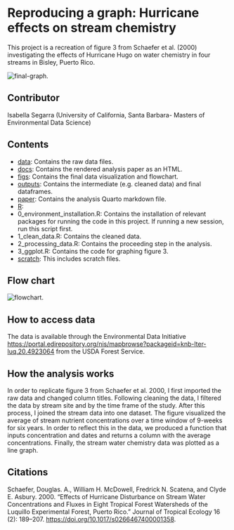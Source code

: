 # Reproducing a graph: Hurricane effects on stream chemistry
This project is a recreation of figure 3 from Schaefer et al. (2000) investigating the effects of Hurricane Hugo on water chemistry in four streams in Bisley, Puerto Rico. 

![final-graph.](figs/stream_chemistry.png)


## Contributor

Isabella Segarra (University of California, Santa Barbara- Masters of Environmental Data Science)

## Contents

-   [data](https://github.com/IsabellaSegarra/eds214-project/tree/7aad82372929f8eacbe066818c4500fe4b7bc392/data): Contains the raw data files.
-   [docs](https://github.com/IsabellaSegarra/eds214-project/tree/7aad82372929f8eacbe066818c4500fe4b7bc392/docs): Contains the rendered analysis paper as an HTML. 
-   [figs](https://github.com/IsabellaSegarra/eds214-project/tree/7aad82372929f8eacbe066818c4500fe4b7bc392/figs): Contains the final data visualization and flowchart.
-   [outputs](https://github.com/IsabellaSegarra/eds214-project/tree/7aad82372929f8eacbe066818c4500fe4b7bc392/outputs): Contains the intermediate (e.g. cleaned data) and final dataframes.
-   [paper](https://github.com/IsabellaSegarra/eds214-project/tree/7aad82372929f8eacbe066818c4500fe4b7bc392/paper): Contains the analysis Quarto markdown file.
-   [R](https://github.com/IsabellaSegarra/eds214-project/tree/7aad82372929f8eacbe066818c4500fe4b7bc392/R): 
- 0_environment_installation.R: Contains the installation of relevant packages for running the code in this project. If running a new session, run this script first. 
- 1_clean_data.R: Contains the cleaned data. 
- 2_processing_data.R: Contains the proceeding step in the analysis.
- 3_ggplot.R: Contains the code for graphing figure 3. 
-   [scratch](https://github.com/IsabellaSegarra/eds214-project/tree/26b7ee0e2a7f9276ef303fb06f5bd2e4ff8d12c5/scratch): This includes scratch files. 


## Flow chart 
![flowchart.](figs/Flowchart.png)

## How to access data

The data is available through the Environmental Data Initiative <https://portal.edirepository.org/nis/mapbrowse?packageid=knb-lter-luq.20.4923064> from the USDA Forest Service.

## How the analysis works
In order to replicate figure 3 from Schaefer et al. 2000, I first imported the raw data and changed column titles. Following cleaning the data, I filtered the data by stream site and by the time frame of the study. After this process, I joined the stream data into one dataset. The figure visualized the average of stream nutrient concentrations over a time window of 9-weeks for six years. In order to reflect this in the data, we produced a function that inputs concentration and dates and returns a column with the average concentrations. Finally, the stream water chemistry data was plotted as a line graph. 


## Citations

Schaefer, Douglas. A., William H. McDowell, Fredrick N. Scatena, and Clyde E. Asbury. 2000. “Effects of Hurricane Disturbance on Stream Water Concentrations and Fluxes in Eight Tropical Forest Watersheds of the Luquillo Experimental Forest, Puerto Rico.” Journal of Tropical Ecology 16 (2): 189–207. <https://doi.org/10.1017/s0266467400001358>.
